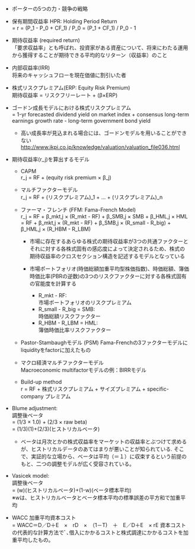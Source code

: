 * ポーターの5つの力・競争の戦略

* 保有期間収益率 HPR: Holding Period Return  
  = r = (P_1 - P_0 + CF_1) / P_0 = (P_1 + CF_1) / P_0 - 1

* 期待収益率 (required return)  
  「要求収益率」とも呼ばれ、投資家がある資産について、将来にわたる運用から獲得することが期待できる平均的なリターン（収益率）のこと

* 内部収益率(IRR)  
  将来のキャッシュフローを現在価値に割引いた者

* 株式リスクプレミアム(ERP: Equity Risk Premium)  
  期待収益率 = リスクフリーレート + (β×ERP)

* ゴードン成長モデルにおける株式リスクプレミアム  
  = 1-yr forecasted dividend yield on market index + consensus long-term earnings growth rate - long-term government bond yield

  - 高い成長率が見込まれる場合には、ゴードンモデルを用いることができない
http://www.ikpi.co.jp/knowledge/valuation/valuation_file036.html

* 期待収益率(r_j)を算出するモデル  
  - CAPM  
    r_j = RF + (equity risk premium × β_j)  

  - マルチファクターモデル  
    r_j = RF + (リスクプレミアム)_1 + ... + (リスクプレミアム)_n

  - ファーマ・フレンチ (FFM: Fama-French Model)  
    r_j = RF + β_mkt,j × (R_mkt - RF) + β_SMB,j × SMB + β_HML,j × HML  
    = RF + β_mkt,j × (R_mkt - RF) + β_SMB,j × (R_small - R_big) + β_HML,j × (R_HBM - R_LBM)  
    - 市場に存在するあらゆる株式の期待収益率が3つの共通ファクターとそれに対する各株式固有の感応度によって決定されるため、株式の期待収益率のクロスセクション構造を記述するモデルとなっている

    - 市場ポートフォリオ(時価総額加重平均型株価指数)、時価総額、簿価時価比率(PBRの逆数)の3つのリスクファクターに対する各株式固有の官能度を計算する  
      - R_mkt - RF:  
        市場ポートフォリオのリスクプレミアム
      - R_small - R_big = SMB:  
        時価総額リスクファクター  
      -  R_HBM - R_LBM = HML:  
        簿価時価比率リスクファクター  

  - Pastor-Stambaughモデル (PSM)
    Fama-Frenchの3ファクターモデルにliquidityをfactorに加えたもの

  - マクロ経済マルチファクターモデル  
    Macroeconomic multifactorモデルの例：BIRRモデル

  - Build-up method  
    r = RF + 株式リスクプレミアム + サイズプレミアム + specific-company プレミアム

* Blume adjustment:  
  調整後ベータ  
  = (1/3 × 1.0) + (2/3 × raw beta)   
  = (1/3)(1)+(2/3)(ヒストリカルベータ)  
  - ベータは月次とかの株式収益率をマーケットの収益率とぶつけて求めるが、ヒストリカルデータのあてはまりが悪いことが知られている. そこで、実証的な立場から、ベータは平均（＝１）に収束するという前提のもと、二つの調整モデルが広く受容されている。
* Vasicek model:  
  調整後ベータ  
  = (w)(ヒストリカルベータ)+(1-w)(ベータ標本平均)  
  ※wは、ヒストリカルベータとベータ標本平均の標準誤差の平方和で加重平均

* WACC 加重平均資本コスト  
  =  WACC＝D／D＋E　×　rD　×　（1－T)　＋　E／D＋E　× rE
  資本コストの代表的な計算方法でﾞ､借入にかかるコストと株式調達にかかるコストを加重平均したもの。
